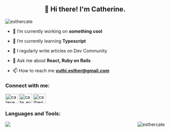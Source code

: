 <h2 align="center"> 👋 Hi there! I'm Catherine.</h2>

<p align="left"> <img src="https://komarev.com/ghpvc/?username=esthercate&label=Profile%20views&color=0e75b6&style=flat" alt="esthercate" /> </p>


- 🔭 I’m currently working on **something cool**

- 🌱 I’m currently learning **Typescript**

- 📝 I regularly write articles on Dev Community

- 💬 Ask me about **React, Ruby on Rails**

- 📫 How to reach me **vuthi.esther@gmail.com**

<h3 align="left">Connect with me:</h3>
<p align="left">
<a href="https://dev.to/catevee" target="blank"><img align="center" src="https://raw.githubusercontent.com/rahuldkjain/github-profile-readme-generator/master/src/images/icons/Social/devto.svg" alt="catevee" height="30" width="40" /></a>
<a href="https://twitter.com/cate_ev" target="blank"><img align="center" src="https://raw.githubusercontent.com/rahuldkjain/github-profile-readme-generator/master/src/images/icons/Social/twitter.svg" alt="cate_ev" height="30" width="40" /></a>
<a href="https://linkedin.com/in/catherine vuthi" target="blank"><img align="center" src="https://raw.githubusercontent.com/rahuldkjain/github-profile-readme-generator/master/src/images/icons/Social/linked-in-alt.svg" alt="catherine vuthi" height="30" width="40" /></a>
</p>



<h3 align="left">Languages and Tools:</h3>

<p align="left">
  <a href="https://skillicons.dev">
    <img src="https://skillicons.dev/icons?i=html,css,tailwind,js,nodejs,jquery,react,redux,ruby,rails,mysql,sqlite,postgres,git,github,figma,firebase,heroku,netlify,vercel,vscode&perline=8" />
  </a>
  <img align="right" src="https://github-readme-stats.vercel.app/api/top-langs?username=esthercate&show_icons=true&locale=en&layout=compact" alt="esthercate" />
</p>



